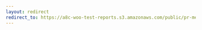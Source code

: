 ```yaml
---
layout: redirect
redirect_to: https://a8c-woo-test-reports.s3.amazonaws.com/public/pr-merge/45756/api/index.html
---
```

